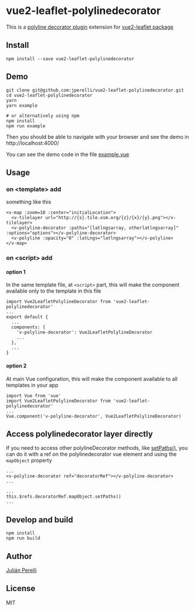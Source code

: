 # vue2-leaflet-polylinedecorator

This is a [polyline decorator plugin](https://github.com/bbecquet/Leaflet.PolylineDecorator) extension for [vue2-leaflet package](https://github.com/KoRiGaN/Vue2Leaflet)

## Install

    npm install --save vue2-leaflet-polylinedecorator

## Demo

    git clone git@github.com:jperelli/vue2-leaflet-polylinedecorator.git
    cd vue2-leaflet-polylinedecorator
    yarn
    yarn example

    # or alternatively using npm
    npm install
    npm run example

Then you should be able to navigate with your browser and see the demo in http://localhost:4000/

You can see the demo code in the file [example.vue](example.vue)

## Usage

### on &lt;template&gt; add

something like this

    <v-map :zoom=10 :center="initialLocation">
      <v-tilelayer url="http://{s}.tile.osm.org/{z}/{x}/{y}.png"></v-tilelayer>
      <v-polyline-decorator :paths="[latlngsarray, otherlatlngsarray]" :options="options"></v-polyline-decorator>
      <v-polyline :opacity="0" :latLngs="latlngsarray"></v-polyline>
    </v-map>

### on &lt;script&gt; add

#### option 1

In the same template file, at `<script>` part, this will make the component available only to the template in this file

    import Vue2LeafletPolylineDecorator from 'vue2-leaflet-polylinedecorator'
    ...
    export default {
      ...
      components: {
        'v-polyline-decorator': Vue2LeafletPolylineDecorator
        ...
      },
      ...
    }

#### option 2

At main Vue configuration, this will make the component available to all templates in your app

    import Vue from 'vue'
    import Vue2LeafletPolylineDecorator from 'vue2-leaflet-polylinedecorator'
    ...
    Vue.component('v-polyline-decorator', Vue2LeafletPolylineDecorator)

## Access polylinedecorator layer directly

If you need to access other polylineDecorator methods, like [setPaths()](https://github.com/bbecquet/Leaflet.PolylineDecorator#methods), you can do it with a ref on the polylinedecorator vue element and using the `mapObject` property

    ...
    <v-polyline-decorator ref="decoratorRef"></v-polyline-decorator>
    ...

    ...
    this.$refs.decoratorRef.mapObject.setPaths()
    ...


## Develop and build

    npm install
    npm run build

## Author

[Julián Perelli](https://jperelli.com.ar/)

## License

MIT
